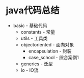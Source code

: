 # java代码总结
- basic - 基础代码
    - constants - 常量
    - utils - 工具类
    - objectoriented - 面向对象
        - encapsulation - 封装
        - case_school - 综合案例1
    - generics - 泛型
    - io - IO流